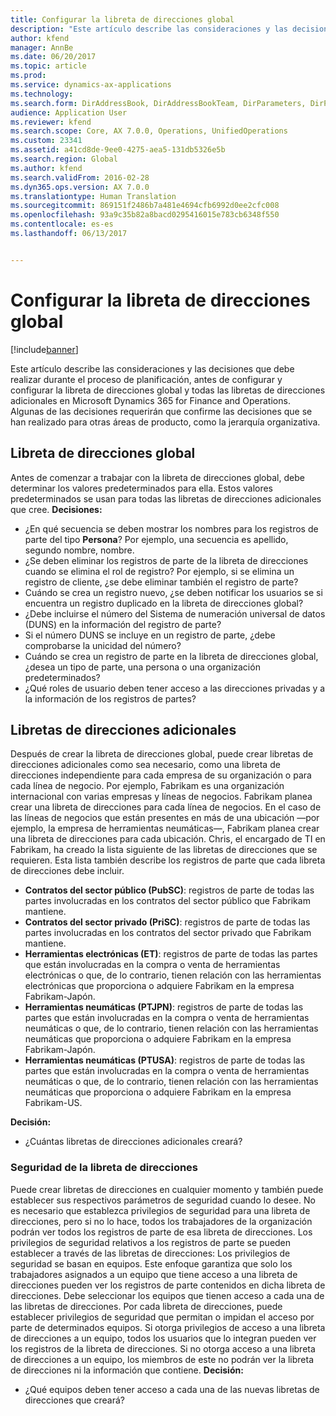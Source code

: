 ```yaml
---
title: Configurar la libreta de direcciones global
description: "Este artículo describe las consideraciones y las decisiones que debe realizar durante el proceso de planificación, antes de configurar y configurar la libreta de direcciones global y todas las libretas de direcciones adicionales en Microsoft Dynamics 365 for Finance and Operations. Algunas de las decisiones requerirán que confirme las decisiones que se han realizado para otras áreas de producto, como la jerarquía organizativa."
author: kfend
manager: AnnBe
ms.date: 06/20/2017
ms.topic: article
ms.prod: 
ms.service: dynamics-ax-applications
ms.technology: 
ms.search.form: DirAddressBook, DirAddressBookTeam, DirParameters, DirPartyTable
audience: Application User
ms.reviewer: kfend
ms.search.scope: Core, AX 7.0.0, Operations, UnifiedOperations
ms.custom: 23341
ms.assetid: a41cd8de-9ee0-4275-aea5-131db5326e5b
ms.search.region: Global
ms.author: kfend
ms.search.validFrom: 2016-02-28
ms.dyn365.ops.version: AX 7.0.0
ms.translationtype: Human Translation
ms.sourcegitcommit: 869151f2486b7a481e4694cfb6992d0ee2cfc008
ms.openlocfilehash: 93a9c35b82a8bacd0295416015e783cb6348f550
ms.contentlocale: es-es
ms.lasthandoff: 06/13/2017


---
```


# Configurar la libreta de direcciones global
<a id="configure-global-address-books" class="xliff"></a>

[!include[banner](../includes/banner.md)]


Este artículo describe las consideraciones y las decisiones que debe realizar durante el proceso de planificación, antes de configurar y configurar la libreta de direcciones global y todas las libretas de direcciones adicionales en Microsoft Dynamics 365 for Finance and Operations. Algunas de las decisiones requerirán que confirme las decisiones que se han realizado para otras áreas de producto, como la jerarquía organizativa.

Libreta de direcciones global
<a id="global-address-book" class="xliff"></a>
-------------------

Antes de comenzar a trabajar con la libreta de direcciones global, debe determinar los valores predeterminados para ella. Estos valores predeterminados se usan para todas las libretas de direcciones adicionales que cree. **Decisiones:**

-   ¿En qué secuencia se deben mostrar los nombres para los registros de parte del tipo **Persona**? Por ejemplo, una secuencia es apellido, segundo nombre, nombre.
-   ¿Se deben eliminar los registros de parte de la libreta de direcciones cuando se elimina el rol de registro? Por ejemplo, si se elimina un registro de cliente, ¿se debe eliminar también el registro de parte?
-   Cuándo se crea un registro nuevo, ¿se deben notificar los usuarios se si encuentra un registro duplicado en la libreta de direcciones global?
-   ¿Debe incluirse el número del Sistema de numeración universal de datos (DUNS) en la información del registro de parte?
-   Si el número DUNS se incluye en un registro de parte, ¿debe comprobarse la unicidad del número?
-   Cuándo se crea un registro de parte en la libreta de direcciones global, ¿desea un tipo de parte, una persona o una organización predeterminados?
-   ¿Qué roles de usuario deben tener acceso a las direcciones privadas y a la información de los registros de partes?

## Libretas de direcciones adicionales
<a id="additional-address-books" class="xliff"></a>
Después de crear la libreta de direcciones global, puede crear libretas de direcciones adicionales como sea necesario, como una libreta de direcciones independiente para cada empresa de su organización o para cada línea de negocio. Por ejemplo, Fabrikam es una organización internacional con varias empresas y líneas de negocios. Fabrikam planea crear una libreta de direcciones para cada línea de negocios. En el caso de las líneas de negocios que están presentes en más de una ubicación —por ejemplo, la empresa de herramientas neumáticas—, Fabrikam planea crear una libreta de direcciones para cada ubicación. Chris, el encargado de TI en Fabrikam, ha creado la lista siguiente de las libretas de direcciones que se requieren. Esta lista también describe los registros de parte que cada libreta de direcciones debe incluir.

-   **Contratos del sector público (PubSC)**: registros de parte de todas las partes involucradas en los contratos del sector público que Fabrikam mantiene.
-   **Contratos del sector privado (PriSC)**: registros de parte de todas las partes involucradas en los contratos del sector privado que Fabrikam mantiene.
-   **Herramientas electrónicas (ET)**: registros de parte de todas las partes que están involucradas en la compra o venta de herramientas electrónicas o que, de lo contrario, tienen relación con las herramientas electrónicas que proporciona o adquiere Fabrikam en la empresa Fabrikam-Japón.
-   **Herramientas neumáticas (PTJPN)**: registros de parte de todas las partes que están involucradas en la compra o venta de herramientas neumáticas o que, de lo contrario, tienen relación con las herramientas neumáticas que proporciona o adquiere Fabrikam en la empresa Fabrikam-Japón.
-   **Herramientas neumáticas (PTUSA)**: registros de parte de todas las partes que están involucradas en la compra o venta de herramientas neumáticas o que, de lo contrario, tienen relación con las herramientas neumáticas que proporciona o adquiere Fabrikam en la empresa Fabrikam-US.

**Decisión:**

-   ¿Cuántas libretas de direcciones adicionales creará?

### Seguridad de la libreta de direcciones
<a id="address-book-security" class="xliff"></a>

Puede crear libretas de direcciones en cualquier momento y también puede establecer sus respectivos parámetros de seguridad cuando lo desee. No es necesario que establezca privilegios de seguridad para una libreta de direcciones, pero si no lo hace, todos los trabajadores de la organización podrán ver todos los registros de parte de esa libreta de direcciones. Los privilegios de seguridad relativos a los registros de parte se pueden establecer a través de las libretas de direcciones: Los privilegios de seguridad se basan en equipos. Este enfoque garantiza que solo los trabajadores asignados a un equipo que tiene acceso a una libreta de direcciones pueden ver los registros de parte contenidos en dicha libreta de direcciones. Debe seleccionar los equipos que tienen acceso a cada una de las libretas de direcciones. Por cada libreta de direcciones, puede establecer privilegios de seguridad que permitan o impidan el acceso por parte de determinados equipos. Si otorga privilegios de acceso a una libreta de direcciones a un equipo, todos los usuarios que lo integran pueden ver los registros de la libreta de direcciones. Si no otorga acceso a una libreta de direcciones a un equipo, los miembros de este no podrán ver la libreta de direcciones ni la información que contiene. **Decisión:**

-   ¿Qué equipos deben tener acceso a cada una de las nuevas libretas de direcciones que creará?





